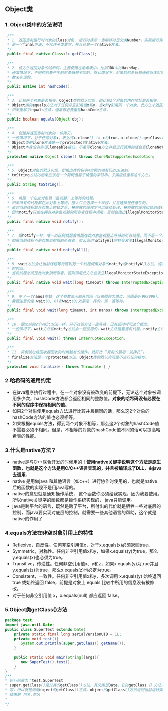 ## Object类

### 1. Object类中的方法说明

 ```java
  /**
  * 1. 返回当前运行时对象的Class对象, 运行时表示：当编译时是父类Number，实际运行为Integer，则返回Integer。
  * 是一个final方法，不允许子类重写，并且也是一个native方法。
  */
  public final native Class<?> getClass(); 
  
  /**
  * 2. 该方法返回对象的哈希码，主要使用在哈希表中，比如JDK中的HashMap。
  * 通常情况下，不同的对象产生的哈希码是不同的。默认情况下，对象的哈希码是通过将该对象的内部地址转换成一个整
  * 数来实现的。
  */
  public native int hashCode();
  
  /**
  * 3. 比较两个对象是否相等。Object类的默认实现，即比较2个对象的内存地址是否相等。
  * Object类的equals方法对于任何非空引用值x和y，当x和y引用同一个对象，此方法才返回true，就是内存地址相等。
  * 如果重写了equals方法，通常有必要重写hashCode方法。
  */
  public boolean equals(Object obj);

  /**
  * 4. 创建并返回当前对象的一份拷贝。
  * 一般情况下，对于任何对象x，表达式x.clone() != x为true，x.clone().getClass()==x.getClass()也为true。
  * Object类的clone方法是一个protected的native方法。
  * Object本身没有实现Cloneable接口，不重写clone方法并且进行调用的话会发CloneNotSupportedException异常。
  */
  protected native Object clone() throws CloneNotSupportedException;
  
  /**
  * 5. Object对象的默认实现，即输出类的名字@实例的哈希码的16进制。
  * toString方法的结果应该是一个简明但易于读懂的字符串，子类应该重写这个方法。
  */
  public String toString();
  
  /**
  * 6. 唤醒一个在此对象锁（监视器）上等待的线程。
  * 如果所有的线程都在此对象上等待，那么只会选择一个线程，并且选择是任意性的。
  * 直到当前线程放弃对象上的锁之后，被唤醒的线程才可以继续处理，被唤醒的线程和其他线程将平等竞争该对象锁。
  * 因为notify只能在拥有对象监视器的所有者线程中调用，否则会抛出IllegalMonitorStateException异常。
  */
  public final native void notify();
  
  /**
  * 7. 跟notify一样，唯一的区别就是会唤醒在此对象监视器上等待的所有线程，而不是一个线程。
  * 如果当前线程不是对象监视器的所有者，那么调用notifyAll同样会发生IllegalMonitorStateException异常。
  */
  public final native void notifyAll();
  
  /**
  * 8. wait方法会让当前线程等待直到另一个线程调用对象的notify或notifyAll方法，或超过参数设置的timeout超
  * 时时间。
  * 当前线程必须是此对象锁所有者，否则调用此方法会发生llegalMonitorStateException异常。
  */
  public final native void wait(long timeout) throws InterruptedException;
  
  /**
  * 9. 多了一个nanos参数，这个参数表示额外时间（以毫微秒为单位，范围是0-999999）。
  * 需要注意的是 wait(0, 0)和wait(0)效果是一样的，即一直等待。
  */
  public final void wait(long timeout, int nanos) throws InterruptedException;
  
  /**
  * 10. 跟之前的2个wait方法一样，只不过该方法一直等待，没有超时时间这个概念。
  * 一般情况下，wait方法和notify方法会一起使用的，wait方法阻塞当前线程，notify方法唤醒当前线程。
  */
  public final void wait() throws InterruptedException;
  
  /**
  * 11. 实例被垃圾回收器回收的时候触发的操作，就好比 “死前的最后一波挣扎”。
  * finalize方法是一个protected方法，Object类的默认实现是不进行任何操作。
  */
  protected void finalize() throws Throwable { }
 ```

### 2.哈希码的通用约定

- 在java程序执行过程中，在一个对象没有被改变的前提下，无论这个对象被调用多少次，hashCode方法都会返回相同的整数值。**对象的哈希码没有必要在不同的程序中保持相同的值**。
- 如果2个对象使用equals方法进行比较并且相同的话，那么这2个对象的hashCode方法的值也必须相等。
- 如果根据equals方法，得到两个对象不相等，那么这2个对象的hashCode值不需要必须不相同。但是，不相等的对象的hashCode值不同的话可以提高哈希表的性能。

### 3.什么是native方法？

- native是与C++联合开发的时候用的！**使用native关键字说明这个方法是原生函数，也就是这个方法是用C/C++语言实现的，并且被编译成了DLL，由java去调用**。
- native 是用做java 和其他语言（如c++）进行协作时使用的，也就是native 后的函数的实现不是用java写的。
- native的意思就是通知操作系统， 这个函数你必须给我实现，因为我要使用。 所以native关键字的函数都是操作系统实现的， java只能调用。
- java是跨平台的语言，既然是跨了平台，所付出的代价就是牺牲一些对底层的控制，而java要实现对底层的控制，就需要一些其他语言的帮助，这个就是native的作用了

### 4.equals方法在非空对象引用上的特性

- Reflexive，自反性。任何非空引用值x，对于x.equals(x)必须返回true。
- Symmetric，对称性。任何非空引用值x和y，如果x.equals(y)为true，那么y.equals(x)也必须为true。
- Transitive，传递性。任何非空引用值x、y和z，如果x.equals(y)为true并且y.equals(z)为true，那么x.equals(z)也必定为true。
- Consistent，一致性。任何非空引用值x和y，多次调用 x.equals(y) 始终返回 true 或始终返回 false，前提是对象上 equals 比较中所用的信息没有被修改。
- 对于任何非空引用值 x，x.equals(null) 都应返回 false。

### 5.Object类getClass()方法

```java
package test;
import java.util.Date; 
public class SuperTest extends Date{ 
    private static final long serialVersionUID = 1L; 
    private void test(){ 
       System.out.println(super.getClass().getName()); 
    } 
      
    public static void main(String[]args){ 
       new SuperTest().test(); 
    } 
}
/**
* 运行结果为：test.SuperTest
* super.getClass()是父类的getClass()方法，其父类是Date，它的getClass（）方法是继承自Object类而且没有重
* 写，所以就是调用object的getClass()方法。object的getClass()方法返回当前运行类的类名，getName()方法返回
* 结果是 包名.类名
*
*/
```